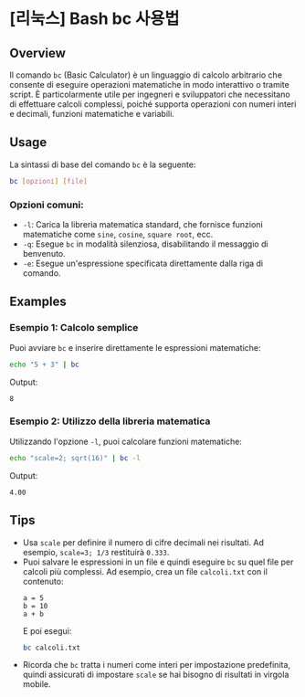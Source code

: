 # [리눅스] Bash bc 사용법

## Overview
Il comando `bc` (Basic Calculator) è un linguaggio di calcolo arbitrario che consente di eseguire operazioni matematiche in modo interattivo o tramite script. È particolarmente utile per ingegneri e sviluppatori che necessitano di effettuare calcoli complessi, poiché supporta operazioni con numeri interi e decimali, funzioni matematiche e variabili.

## Usage
La sintassi di base del comando `bc` è la seguente:

```bash
bc [opzioni] [file]
```

### Opzioni comuni:
- `-l`: Carica la libreria matematica standard, che fornisce funzioni matematiche come `sine`, `cosine`, `square root`, ecc.
- `-q`: Esegue `bc` in modalità silenziosa, disabilitando il messaggio di benvenuto.
- `-e`: Esegue un'espressione specificata direttamente dalla riga di comando.

## Examples
### Esempio 1: Calcolo semplice
Puoi avviare `bc` e inserire direttamente le espressioni matematiche:

```bash
echo "5 + 3" | bc
```
Output:
```
8
```

### Esempio 2: Utilizzo della libreria matematica
Utilizzando l'opzione `-l`, puoi calcolare funzioni matematiche:

```bash
echo "scale=2; sqrt(16)" | bc -l
```
Output:
```
4.00
```

## Tips
- Usa `scale` per definire il numero di cifre decimali nei risultati. Ad esempio, `scale=3; 1/3` restituirà `0.333`.
- Puoi salvare le espressioni in un file e quindi eseguire `bc` su quel file per calcoli più complessi. Ad esempio, crea un file `calcoli.txt` con il contenuto:
  ```
  a = 5
  b = 10
  a + b
  ```
  E poi esegui:
  ```bash
  bc calcoli.txt
  ```
- Ricorda che `bc` tratta i numeri come interi per impostazione predefinita, quindi assicurati di impostare `scale` se hai bisogno di risultati in virgola mobile.